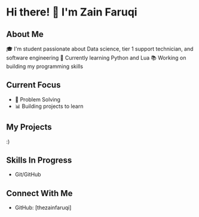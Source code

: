 # Hi there! 👋 I'm Zain Faruqi

## About Me
🎓 I'm student passionate about Data science, tier 1 support technician, and software engineering
🌱 Currently learning Python and Lua 
📚 Working on building my programming skills

## Current Focus
- 🔧 Problem Solving
- 📊 Building projects to learn

## My Projects
:)

## Skills In Progress
- Git/GitHub

## Connect With Me
- GitHub: [thezainfaruqi]
